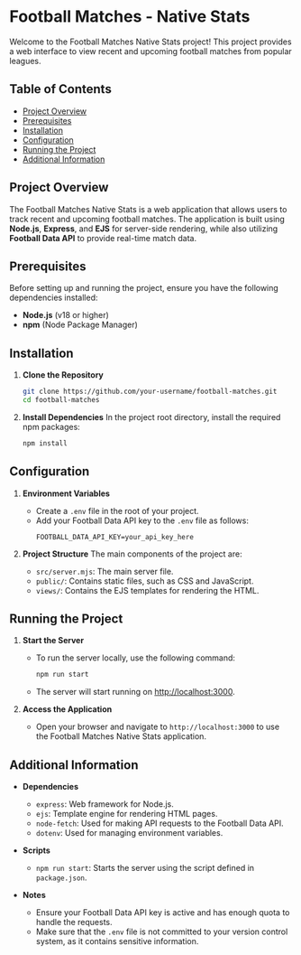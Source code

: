 # Football Matches - Native Stats

Welcome to the Football Matches Native Stats project! This project provides a web interface to view recent and upcoming football matches from popular leagues.

## Table of Contents
- [Project Overview](#project-overview)
- [Prerequisites](#prerequisites)
- [Installation](#installation)
- [Configuration](#configuration)
- [Running the Project](#running-the-project)
- [Additional Information](#additional-information)

## Project Overview
The Football Matches Native Stats is a web application that allows users to track recent and upcoming football matches. The application is built using **Node.js**, **Express**, and **EJS** for server-side rendering, while also utilizing **Football Data API** to provide real-time match data.

## Prerequisites
Before setting up and running the project, ensure you have the following dependencies installed:
- **Node.js** (v18 or higher)
- **npm** (Node Package Manager)

## Installation
1. **Clone the Repository**
   ```bash
   git clone https://github.com/your-username/football-matches.git
   cd football-matches
   ```

2. **Install Dependencies**
   In the project root directory, install the required npm packages:
   ```bash
   npm install
   ```

## Configuration
1. **Environment Variables**
   - Create a `.env` file in the root of your project.
   - Add your Football Data API key to the `.env` file as follows:
     ```
     FOOTBALL_DATA_API_KEY=your_api_key_here
     ```

2. **Project Structure**
   The main components of the project are:
   - `src/server.mjs`: The main server file.
   - `public/`: Contains static files, such as CSS and JavaScript.
   - `views/`: Contains the EJS templates for rendering the HTML.

## Running the Project
1. **Start the Server**
   - To run the server locally, use the following command:
     ```bash
     npm run start
     ```
   - The server will start running on [http://localhost:3000](http://localhost:3000).

2. **Access the Application**
   - Open your browser and navigate to `http://localhost:3000` to use the Football Matches Native Stats application.

## Additional Information
- **Dependencies**
  - `express`: Web framework for Node.js.
  - `ejs`: Template engine for rendering HTML pages.
  - `node-fetch`: Used for making API requests to the Football Data API.
  - `dotenv`: Used for managing environment variables.

- **Scripts**
  - `npm run start`: Starts the server using the script defined in `package.json`.

- **Notes**
  - Ensure your Football Data API key is active and has enough quota to handle the requests.
  - Make sure that the `.env` file is not committed to your version control system, as it contains sensitive information.